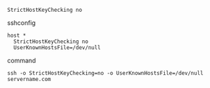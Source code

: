 
`StrictHostKeyChecking no`


sshconfig
```sshconfig
host *
  StrictHostKeyChecking no
  UserKnownHostsFile=/dev/null
```


command
```
ssh -o StrictHostKeyChecking=no -o UserKnownHostsFile=/dev/null servername.com
```

